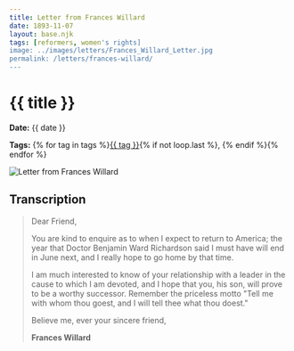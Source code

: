 ```yaml
---
title: Letter from Frances Willard
date: 1893-11-07
layout: base.njk
tags: [reformers, women's rights]
image: ../images/letters/Frances_Willard_Letter.jpg
permalink: /letters/frances-willard/
---
```



<div class="letter-header">
  <h1>{{ title }}</h1>
  <p><strong>Date:</strong> {{ date }}</p>
  <p><strong>Tags:</strong> {% for tag in tags %}<a href="/tags/{{ tag | slug }}">{{ tag }}</a>{% if not loop.last %}, {% endif %}{% endfor %}</p>
</div>

<div class="letter-body">
  <div class="letter-image">
    <img src="{{ image }}" alt="Letter from Frances Willard">
  </div>

  <div class="letter-transcription">
    <h2>Transcription</h2>
    <blockquote>
      <p>Dear Friend,</p>
      <p>You are kind to enquire as to when I expect to return to America; the year that Doctor Benjamin Ward Richardson said I must have will end in June next, and I really hope to go home by that time.</p>
      <p>I am much interested to know of your relationship with a leader in the cause to which I am devoted, and I hope that you, his son, will prove to be a worthy successor. Remember the priceless motto "Tell me with whom thou goest, and I will tell thee what thou doest."</p>
      <p>Believe me, ever your sincere friend,</p>
      <p><strong>Frances Willard</strong></p>
    </blockquote>
  </div>
</div>
